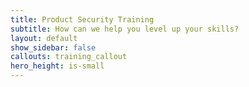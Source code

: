 ```yaml
---
title: Product Security Training
subtitle: How can we help you level up your skills?
layout: default
show_sidebar: false
callouts: training_callout
hero_height: is-small
---
```


